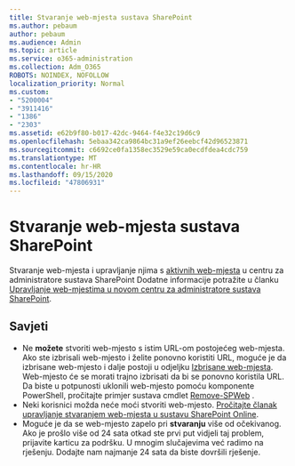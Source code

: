 ```yaml
---
title: Stvaranje web-mjesta sustava SharePoint
ms.author: pebaum
author: pebaum
ms.audience: Admin
ms.topic: article
ms.service: o365-administration
ms.collection: Adm_O365
ROBOTS: NOINDEX, NOFOLLOW
localization_priority: Normal
ms.custom:
- "5200004"
- "3911416"
- "1386"
- "2303"
ms.assetid: e62b9f80-b017-42dc-9464-f4e32c19d6c9
ms.openlocfilehash: 5ebaa342ca9864bc31a9ef26eebcf42d96523871
ms.sourcegitcommit: c6692ce0fa1358ec3529e59ca0ecdfdea4cdc759
ms.translationtype: MT
ms.contentlocale: hr-HR
ms.lasthandoff: 09/15/2020
ms.locfileid: "47806931"
---
```

# <a name="create-a-sharepoint-site"></a>Stvaranje web-mjesta sustava SharePoint

Stvaranje web-mjesta i upravljanje njima s [aktivnih web-mjesta](https://admin.microsoft.com/sharepoint?page=sitemanagement&modern=true) u centru za administratore sustava SharePoint Dodatne informacije potražite u članku [Upravljanje web-mjestima u novom centru za administratore sustava SharePoint](https://docs.microsoft.com/sharepoint/manage-site-creation). 

## <a name="tips"></a>Savjeti

- Ne **možete** stvoriti web-mjesto s istim URL-om postojećeg web-mjesta. Ako ste izbrisali web-mjesto i želite ponovno koristiti URL, moguće je da izbrisane web-mjesto i dalje postoji u odjeljku [Izbrisane web-mjesta](https://admin.microsoft.com/sharepoint?page=recyclebin&modern=true). Web-mjesto će se morati trajno izbrisati da bi se ponovno koristila URL. Da biste u potpunosti uklonili web-mjesto pomoću komponente PowerShell, pročitajte primjer sustava cmdlet [Remove-SPWeb](https://docs.microsoft.com/sharepoint/manage-sites-in-new-admin-center#delete-a-site) .
- Neki korisnici možda neće moći stvoriti web-mjesto. [Pročitajte članak upravljanje stvaranjem web-mjesta u sustavu SharePoint Online](https://docs.microsoft.com/sharepoint/manage-site-creation).
- Moguće je da se web-mjesto zapelo pri **stvaranju** više od očekivanog. Ako je prošlo više od 24 sata otkad ste prvi put vidjeli taj problem, prijavite karticu za podršku. U mnogim slučajevima već radimo na rješenju. Dodajte nam najmanje 24 sata da biste dovršili rješenje.
